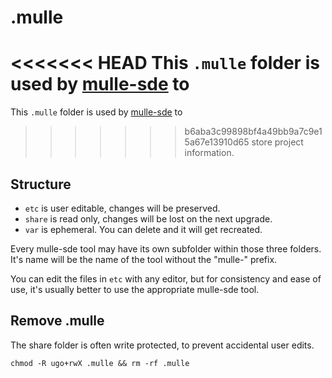 # .mulle

<<<<<<< HEAD
This `.mulle` folder is used by [mulle-sde](//mulle-sde.github.io) to
=======
This `.mulle` folder is used by [mulle-sde](//mulle-sde.gihub.io) to
>>>>>>> b6aba3c99898bf4a49bb9a7c9e15a67e13910d65
store project information.

## Structure

* `etc` is user editable, changes will be preserved.
* `share` is read only, changes will be lost on the next upgrade.
* `var` is ephemeral. You can delete and it will get recreated.

Every mulle-sde tool may have its own subfolder within those three folders.
It's name will be the name of the tool without the "mulle-" prefix.

You can edit the files in `etc` with any editor, but for consistency and
ease of use, it's usually better to use the appropriate mulle-sde tool.

## Remove .mulle

The share folder is often write protected, to prevent accidental user edits.

```
chmod -R ugo+rwX .mulle && rm -rf .mulle
```


